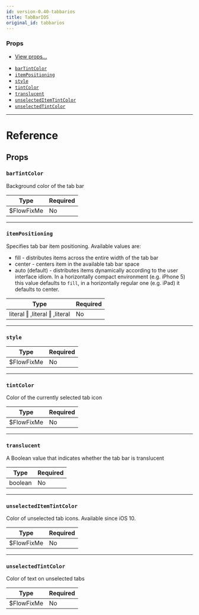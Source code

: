 ```yaml
---
id: version-0.40-tabbarios
title: TabBarIOS
original_id: tabbarios
---
```

### Props

* [View props...](view.md#props)
- [`barTintColor`](tabbarios.md#bartintcolor)
- [`itemPositioning`](tabbarios.md#itempositioning)
- [`style`](tabbarios.md#style)
- [`tintColor`](tabbarios.md#tintcolor)
- [`translucent`](tabbarios.md#translucent)
- [`unselectedItemTintColor`](tabbarios.md#unselecteditemtintcolor)
- [`unselectedTintColor`](tabbarios.md#unselectedtintcolor)






---

# Reference

## Props

### `barTintColor`

Background color of the tab bar

| Type | Required |
| - | - |
| $FlowFixMe | No |




---

### `itemPositioning`

Specifies tab bar item positioning. Available values are:
- fill - distributes items across the entire width of the tab bar
- center - centers item in the available tab bar space
- auto (default) - distributes items dynamically according to the
user interface idiom. In a horizontally compact environment (e.g. iPhone 5)
this value defaults to `fill`, in a horizontally regular one (e.g. iPad)
it defaults to center.

| Type | Required |
| - | - |
| literal ‖ ,literal ‖ ,literal | No |




---

### `style`



| Type | Required |
| - | - |
| $FlowFixMe | No |




---

### `tintColor`

Color of the currently selected tab icon

| Type | Required |
| - | - |
| $FlowFixMe | No |




---

### `translucent`

A Boolean value that indicates whether the tab bar is translucent

| Type | Required |
| - | - |
| boolean | No |




---

### `unselectedItemTintColor`

Color of unselected tab icons. Available since iOS 10.

| Type | Required |
| - | - |
| $FlowFixMe | No |




---

### `unselectedTintColor`

Color of text on unselected tabs

| Type | Required |
| - | - |
| $FlowFixMe | No |






